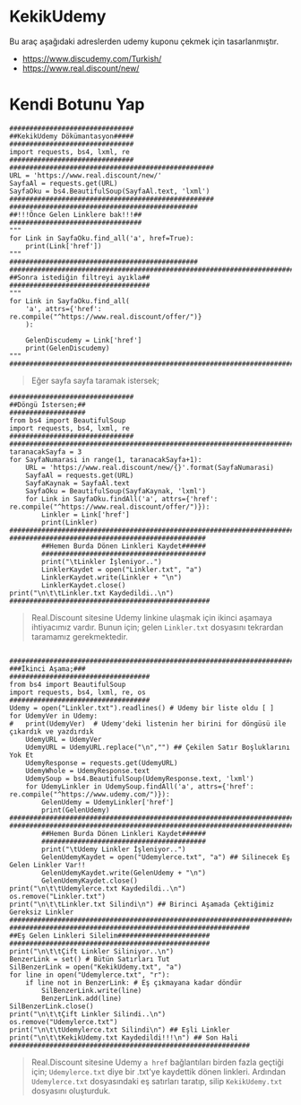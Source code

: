 # KekikUdemy
Bu araç aşağıdaki adreslerden udemy kuponu çekmek için tasarlanmıştır.
 - https://www.discudemy.com/Turkish/
 - https://www.real.discount/new/

# Kendi Botunu Yap

    ###############################
    ##KekikUdemy Dökümantasyon#####
    ###############################
    import requests, bs4, lxml, re
    ###############################
    ###################################################
    URL = 'https://www.real.discount/new/'
    SayfaAl = requests.get(URL)
    SayfaOku = bs4.BeautifulSoup(SayfaAl.text, 'lxml')
    ###################################################
    ###############################################
    ##!!!Önce Gelen Linklere bak!!!##
    #################################
    """
    for Link in SayfaOku.find_all('a', href=True):
        print(Link['href'])
    """
    ###############################################
    ##########################################################################
    ##Sonra istediğin filtreyi ayıkla##
    ###################################
    """
    for Link in SayfaOku.find_all(
        'a', attrs={'href': re.compile("^https://www.real.discount/offer/")}
        ):
        
        GelenDiscudemy = Link['href']
        print(GelenDiscudemy)
    """
    ##########################################################################

> Eğer sayfa sayfa taramak istersek;

    ###############################
    ##Döngü İstersen;##
    ###################
    from bs4 import BeautifulSoup
    import requests, bs4, lxml, re
    ###############################
    ##########################################################################################################
    taranacakSayfa = 3
    for SayfaNumarasi in range(1, taranacakSayfa+1):
        URL = 'https://www.real.discount/new/{}'.format(SayfaNumarasi)
        SayfaAl = requests.get(URL)
        SayfaKaynak = SayfaAl.text
        SayfaOku = BeautifulSoup(SayfaKaynak, 'lxml')
        for Link in SayfaOku.findAll('a', attrs={'href': re.compile("^https://www.real.discount/offer/")}):
            Linkler = Link['href']
            print(Linkler)
    ##########################################################################################################
    #################################################
            ##Hemen Burda Dönen Linkleri Kaydet######
            #########################################
            print("\tLinkler İşleniyor..")
            LinklerKaydet = open("Linkler.txt", "a")
            LinklerKaydet.write(Linkler + "\n")
            LinklerKaydet.close()
    print("\n\t\tLinkler.txt Kaydedildi..\n")
    ##################################################

> Real.Discount sitesine Udemy linkine ulaşmak için ikinci aşamaya  ihtiyacımız vardır. 
> Bunun için; gelen `Linkler.txt` dosyasını tekrardan taramamız gerekmektedir.

        ##########################################################################################################
    ###İkinci Aşama;###
    ###################################
    from bs4 import BeautifulSoup
    import requests, bs4, lxml, re, os
    ###################################
    Udemy = open("Linkler.txt").readlines() # Udemy bir liste oldu [ ]
    for UdemyVer in Udemy:
    #   print(UdemyVer)  # Udemy'deki listenin her birini for döngüsü ile çıkardık ve yazdırdık
        UdemyURL = UdemyVer
        UdemyURL = UdemyURL.replace("\n","") ## Çekilen Satır Boşluklarını Yok Et
        UdemyResponse = requests.get(UdemyURL)
        UdemyWhole = UdemyResponse.text
        UdemySoup = bs4.BeautifulSoup(UdemyResponse.text, 'lxml')
        for UdemyLinkler in UdemySoup.findAll('a', attrs={'href': re.compile("^https://www.udemy.com/")}):
            GelenUdemy = UdemyLinkler['href']
            print(GelenUdemy)
    ##########################################################################################################
    ##########################################################################################
            ##Hemen Burda Dönen Linkleri Kaydet######
            #########################################
            print("\tUdemy Linkler İşleniyor..")
            GelenUdemyKaydet = open("Udemylerce.txt", "a") ## Silinecek Eş Gelen Linkler Var!!
            GelenUdemyKaydet.write(GelenUdemy + "\n")
            GelenUdemyKaydet.close()
    print("\n\t\tUdemylerce.txt Kaydedildi..\n")
    os.remove("Linkler.txt")
    print("\n\t\tLinkler.txt Silindi\n") ## Birinci Aşamada Çektiğimiz Gereksiz Linkler
    ##########################################################################################
    ############################################################
    ##Eş Gelen Linkleri Silelim#######################
    ##################################################
    print("\n\t\tÇift Linkler Siliniyor..\n")
    BenzerLink = set() # Bütün Satırları Tut
    SilBenzerLink = open("KekikUdemy.txt", "a")
    for line in open("Udemylerce.txt", "r"):
        if line not in BenzerLink: # Eş çıkmayana kadar döndür
            SilBenzerLink.write(line)
            BenzerLink.add(line)
    SilBenzerLink.close()
    print("\n\t\tÇift Linkler Silindi..\n")
    os.remove("Udemylerce.txt")
    print("\n\t\tUdemylerce.txt Silindi\n") ## Eşli Linkler
    print("\n\t\tKekikUdemy.txt Kaydedildi!!!\n") ## Son Hali
    ############################################################

> Real.Discount sitesine Udemy `a href` bağlantıları birden fazla geçtiği için;
> `Udemylerce.txt` diye bir .txt'ye kaydettik dönen linkleri.
> Ardından `Udemylerce.txt` dosyasındaki eş satırları taratıp, silip `KekikUdemy.txt` dosyasını oluşturduk.